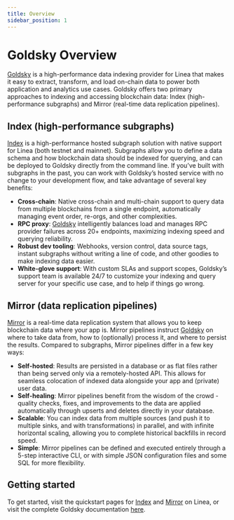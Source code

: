 ```yaml
---
title: Overview
sidebar_position: 1
---
```


# Goldsky Overview

[Goldsky](https://goldsky.com) is a high-performance data indexing provider for Linea that makes it easy to extract, transform, and load on-chain data to power both application and analytics use cases. Goldsky offers two primary approaches to indexing and accessing blockchain data: Index (high-performance subgraphs) and Mirror (real-time data replication pipelines).

## Index (high-performance subgraphs)

[Index](./goldsky-index.md) is a high-performance hosted subgraph solution with native support for Linea (both testnet and mainnet). Subgraphs allow you to define a data schema and how blockchain data should be indexed for querying, and can be deployed to Goldsky directly from the command line. If you’ve built with subgraphs in the past, you can work with Goldsky’s hosted service with no change to your development flow, and take advantage of several key benefits:

- **Cross-chain**: Native cross-chain and multi-chain support to query data from multiple blockchains from a single endpoint, automatically managing event order, re-orgs, and other complexities.
- **RPC proxy**: [Goldsky](https://goldsky.com) intelligently balances load and manages RPC provider failures across 20+ endpoints, maximizing indexing speed and querying reliability.
- **Robust dev tooling**: Webhooks, version control, data source tags, instant subgraphs without writing a line of code, and other goodies to make indexing data easier.
- **White-glove support**: With custom SLAs and support scopes, Goldsky’s support team is available 24/7 to customize your indexing and query server for your specific use case, and to help if things go wrong.

## Mirror (data replication pipelines)

[Mirror](./goldsky-mirror.md) is a real-time data replication system that allows you to keep blockchain data where your app is. Mirror pipelines instruct [Goldsky](https://goldsky.com) on where to take data from, how to (optionally) process it, and where to persist the results. Compared to subgraphs, Mirror pipelines differ in a few key ways:

- **Self-hosted**: Results are persisted in a database or as flat files rather than being served only via a remotely-hosted API. This allows for seamless colocation of indexed data alongside your app and (private) user data.
- **Self-healing**: Mirror pipelines benefit from the wisdom of the crowd - quality checks, fixes, and improvements to the data are applied automatically through upserts and deletes directly in your database.
- **Scalable**: You can index data from multiple sources (and push it to multiple sinks, and with transformations) in parallel, and with infinite horizontal scaling, allowing you to complete historical backfills in record speed.
- **Simple**: Mirror pipelines can be defined and executed entirely through a 5-step interactive CLI, or with simple JSON configuration files and some SQL for more flexibility.

## Getting started

To get started, visit the quickstart pages for [Index](./goldsky-index.md) and [Mirror](./goldsky-mirror.md) on Linea, or visit the complete Goldsky documentation [here](https://docs.goldsky.com).